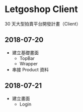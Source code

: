 # Letgoshop Client

30 天大型拍賣平台開發計畫（Client）

## 2018-07-20

- 建立基礎畫面
  - TopBar
  - Wrapper
- 串接 Product 資料

## 2018-07-21

- 建立畫面
  - Login
